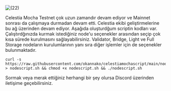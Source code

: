 ![(22)](https://github.com/okannako/celestiamochascript/assets/73176377/f005e199-f5f9-4002-a444-e683baa2f01b)

Celestia Mocha Testnet çok uzun zamandır devam ediyor ve Mainnet sonrası da çalışmaya durmadan devam etti. Celestia ekibi geliştirmelerine bu ağ üzerinden devam ediyor. Aşağıda oluşturdğum scriptin kodları var. Çalıştırdğınızda kurmak istediğiniz node'u seçenekler arasından seçip çok kısa sürede kurulmasını sağlayabilirsiniz. Validator, Bridge, Light ve Full Storage nodeların kurulumlarının yanı sıra diğer işlemler için de seçenekler bulunmaktadır.

```
curl -s https://raw.githubusercontent.com/okannako/celestiamochascript/main/nodescript.sh > nodescript.sh && chmod +x nodescript.sh && ./nodescript.sh
```

Sormak veya merak ettiğiniz herhangi bir şey olursa Discord üzerinden iletişime geçebilirsiniz.
